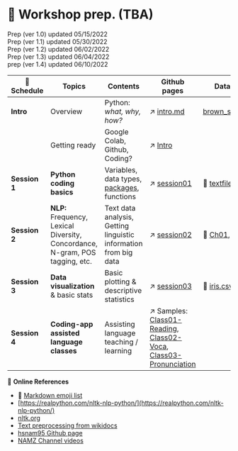 # 🦖 Workshop prep. (TBA)

Prep (ver 1.0) updated 05/15/2022  
Prep (ver 1.1) updated 05/30/2022  
Prep (ver 1.2) updated 06/02/2022  
Prep (ver 1.3) updated 06/04/2022   
prep (ver 1.4) updated 06/10/2022   

| :date: Schedule | Topics | Contents | Github pages| Data files | Video material |
|----------|--------|------|--------|------------|-----------|
| **Intro** | Overview | Python: _what, why, how?_ | ↗️  [intro.md](https://github.com/MK316/workshop22/blob/main/intro.md) | [brown_single.zip](https://github.com/MK316/workshop22/blob/main/data/brown_single.zip)    |  |
|          | Getting ready | Google Colab, Github, Coding? | ↗️  [Intro](/Gettingready.ipynb) |     |  |
| **Session 1** | **Python coding basics** | Variables, data types, [packages](/python_packages.ipynb), functions  | ↗️  [session01](/session01.ipynb) | 💾 [textfile](https://raw.githubusercontent.com/MK316/workshop22/main/data/fable01.txt)    |   |
| **Session 2** | **NLP:** Frequency, Lexical Diversity, Concordance, N-gram, POS tagging, etc. | Text data analysis, Getting linguistic information from big data |  ↗️  [session02](/session02.ipynb) | 💾 [Ch01](https://raw.githubusercontent.com/MK316/workshop22/main/data/RE.Ch01.txt), [Ch02](https://raw.githubusercontent.com/MK316/workshop22/main/data/RE.Ch02.txt)  |   |
| **Session 3** | **Data visualization** & basic stats | Basic plotting & descriptive statistics | ↗️  [session03](/session03.ipynb) |💾 [iris.csv](https://raw.githubusercontent.com/MK316/workshop22/main/data/iris.csv)  |  |
| **Session 4** | **Coding-app assisted language classes** | Assisting language teaching / learning | ↗️  Samples: [Class01-Reading](/class01_reading.ipynb), [Class02-Voca](/class02_voca.ipynb), [Class03-Pronunciation](/class03_pronunciation.ipynb) |     |   |



📌 **Online References**
* 💜 [Markdown emoji list](https://gist.github.com/rxaviers/7360908)
* [https://realpython.com/nltk-nlp-python/](https://realpython.com/nltk-nlp-python/)
* [nltk.org](https://www.nltk.org/book/ch02.html)
* [Text preprocessing from wikidocs](https://wikidocs.net/21694)
* [hsnam95 Github page](https://github.com/hsnam95/my/blob/main/nlp.ipynb)
* [NAMZ Channel videos](https://www.youtube.com/channel/UCKHB0ZiTVk8qUdqhVtnCUrA/videos)



